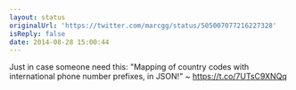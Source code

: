 ```yaml
---
layout: status
originalUrl: 'https://twitter.com/marcgg/status/505007077216227328'
isReply: false
date: 2014-08-28 15:00:44
---
```


Just in case someone need this: "Mapping of country codes with international phone number prefixes, in JSON!" ~ https://t.co/7UTsC9XNQq
